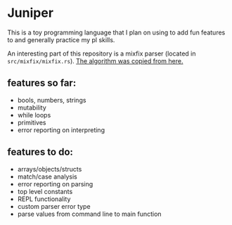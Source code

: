 # Juniper

This is a toy programming language that I plan on using to add fun features to and generally practice my pl skills.

An interesting part of this repository is a mixfix parser (located in `src/mixfix/mixfix.rs`). [The algorithm was copied from here.](https://github.com/uvm-plaid/uvmhs/blob/master/src/UVMHS/Lib/Parser/Mixfix.hs)

## features so far:

 - bools, numbers, strings
 - mutability
 - while loops
 - primitives
 - error reporting on interpreting

## features to do:

 - arrays/objects/structs
 - match/case analysis
 - error reporting on parsing
 - top level constants
 - REPL functionality
 - custom parser error type
 - parse values from command line to main function
